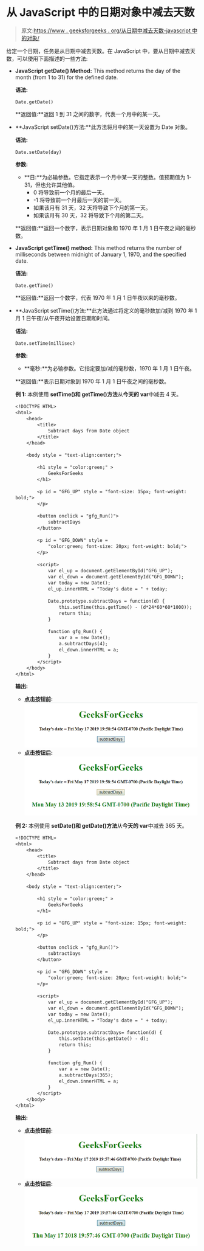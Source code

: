 # 从 JavaScript 中的日期对象中减去天数

> 原文:[https://www . geeksforgeeks . org/从日期中减去天数-javascript 中的对象/](https://www.geeksforgeeks.org/subtract-days-from-date-object-in-javascript/)

给定一个日期，任务是从日期中减去天数。在 JavaScript 中，要从日期中减去天数，可以使用下面描述的一些方法:

*   **JavaScript getDate() Method:** This method returns the day of the month (from 1 to 31) for the defined date.

    **语法:**

    ```
    Date.getDate()

    ```

    **返回值:**返回 1 到 31 之间的数字，代表一个月中的某一天。

*   **JavaScript setDate()方法:**此方法将月中的某一天设置为 Date 对象。

    **语法:**

    ```
    Date.setDate(day)

    ```

    **参数:**

    *   **日:**为必输参数。它指定表示一个月中某一天的整数。值预期值为 1-31，但也允许其他值。
        *   0 将导致前一个月的最后一天。
        *   -1 将导致前一个月最后一天的前一天。
        *   如果该月有 31 天，32 天将导致下个月的第一天。
        *   如果该月有 30 天，32 将导致下个月的第二天。

    **返回值:**返回一个数字，表示日期对象和 1970 年 1 月 1 日午夜之间的毫秒数。

*   **JavaScript getTime() method:** This method returns the number of milliseconds between midnight of January 1, 1970, and the specified date.

    **语法:**

    ```
    Date.getTime()

    ```

    **返回值:**返回一个数字，代表 1970 年 1 月 1 日午夜以来的毫秒数。

*   **JavaScript setTime()方法:**此方法通过将定义的毫秒数加/减到 1970 年 1 月 1 日午夜/从午夜开始设置日期和时间。

    **语法:**

    ```
    Date.setTime(millisec)

    ```

    **参数:**

    *   **毫秒:**为必输参数。它指定要加/减的毫秒数，1970 年 1 月 1 日午夜。

    **返回值:**表示日期对象到 1970 年 1 月 1 日午夜之间的毫秒数。

    **例 1:** 本例使用 **setTime()和 getTime()方法**从**今天的 var**中减去 4 天。

    ```
    <!DOCTYPE HTML> 
    <html> 
        <head> 
            <title> 
                Subtract days from Date object
            </title>
        </head> 

        <body style = "text-align:center;"> 

            <h1 style = "color:green;" > 
                GeeksForGeeks 
            </h1>

            <p id = "GFG_UP" style = "font-size: 15px; font-weight: bold;">
            </p>

            <button onclick = "gfg_Run()"> 
                subtractDays
            </button>

            <p id = "GFG_DOWN" style = 
                "color:green; font-size: 20px; font-weight: bold;">
            </p>

            <script>
                var el_up = document.getElementById("GFG_UP");
                var el_down = document.getElementById("GFG_DOWN");
                var today = new Date();
                el_up.innerHTML = "Today's date = " + today;

                Date.prototype.subtractDays = function(d) { 
                    this.setTime(this.getTime() - (d*24*60*60*1000)); 
                    return this; 
                }

                function gfg_Run() {
                    var a = new Date();
                    a.subtractDays(4);
                    el_down.innerHTML = a;
                }         
            </script> 
        </body> 
    </html>                    
    ```

    **输出:**

    *   **点击按钮前:**
        ![](img/f9fe2f81c7469eb583393f1906fc4ed6.png)
    *   **点击按钮后:**
        ![](img/5900dc3da29679d2be58c4506c517bea.png)

    **例 2:** 本例使用 **setDate()和 getDate()方法**从**今天的 var**中减去 365 天。

    ```
    <!DOCTYPE HTML> 
    <html> 
        <head> 
            <title> 
                Subtract days from Date object
            </title>
        </head> 

        <body style = "text-align:center;">

            <h1 style = "color:green;" > 
                GeeksForGeeks 
            </h1>

            <p id = "GFG_UP" style = "font-size: 15px; font-weight: bold;">
            </p>

            <button onclick = "gfg_Run()"> 
                subtractDays
            </button>

            <p id = "GFG_DOWN" style = 
                "color:green; font-size: 20px; font-weight: bold;">
            </p>

            <script>
                var el_up = document.getElementById("GFG_UP");
                var el_down = document.getElementById("GFG_DOWN");
                var today = new Date();
                el_up.innerHTML = "Today's date = " + today;

                Date.prototype.subtractDays= function(d) {
                    this.setDate(this.getDate() - d);
                    return this;
                }

                function gfg_Run() {
                    var a = new Date();
                    a.subtractDays(365);
                    el_down.innerHTML = a;
                }         
            </script> 
        </body> 
    </html>                    
    ```

    **输出:**

    *   **点击按钮前:**
        ![](img/83b8f1298b728632bbd65df93f58df36.png)
    *   **点击按钮后:**
        ![](img/8983a6fdaefc5431377829a232b58663.png)